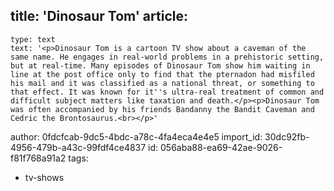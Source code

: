 title: 'Dinosaur Tom'
article:
  -
    type: text
    text: '<p>Dinosaur Tom is a cartoon TV show about a caveman of the same name. He engages in real-world problems in a prehistoric setting, but at real-time. Many episodes of Dinosaur Tom show him waiting in line at the post office only to find that the pternadon had misfiled his mail and it was classified as a national threat, or something to that effect. It was known for it''s ultra-real treatment of common and difficult subject matters like taxation and death.</p><p>Dinosaur Tom was often accompanied by his friends Bandanny the Bandit Caveman and Cedric the Brontosaurus.<br></p>'
author: 0fdcfcab-9dc5-4bdc-a78c-4fa4eca4e4e5
import_id: 30dc92fb-4956-479b-a43c-99fdf4ce4837
id: 056aba88-ea69-42ae-9026-f81f768a91a2
tags:
  - tv-shows
